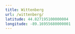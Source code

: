 ```yaml
---
title: Wittenberg
url: /wittenberg/
latitude: 44.827195100000004
longitude: -89.16955680000001
---
```

